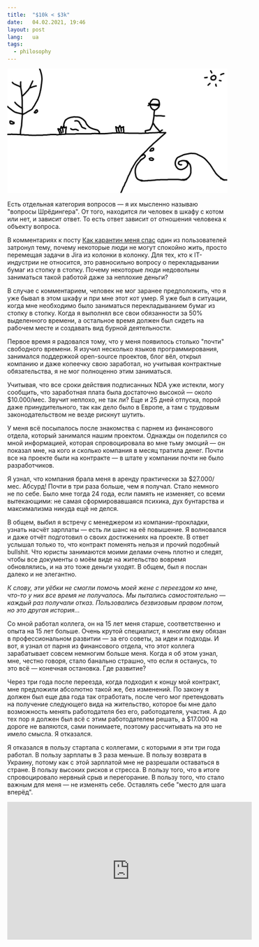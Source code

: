 ```yaml
---
title:  "$10k < $3k"
date:   04.02.2021, 19:46
layout: post
lang:   ua
tags:
  - philosophy
---
```


![Но все, что мне нужно — это несколько слов и место для шага вперед (с) Кино](/img/posts/004/main.png "Но все, что мне нужно — это несколько слов и место для шага вперед (с) Кино")

Есть отдельная категория вопросов — я их мысленно называю "вопросы Шрёдингера".
От того, находится ли человек в шкафу с котом или нет, и зависит ответ. То есть
ответ зависит от отношения человека к объекту вопроса.

В комментариях к посту [Как карантин меня спас](/kak-karantin-menya-spas) один
из пользователей затронул тему, почему некоторые люди не могут спокойно жить,
просто перемещая задачи в Jira из колонки в колонку. Для тех, кто к
IT-индустрии не относится, это равносильно вопросу о перекладывании бумаг из
стопку в стопку. Почему некоторые люди недовольны заниматься такой работой даже
за неплохие деньги?

В случае с комментарием, человек не мог заранее предположить, что я уже бывал в
этом шкафу и при мне этот кот умер. Я уже был в ситуации, когда мне необходимо
было заниматься перекладыванием бумаг из стопку в стопку. Когда я выполнял все
свои обязанности за 50% выделенного времени, а остальное время должен был
сидеть на рабочем месте и создавать вид бурной деятельности.

Первое время я радовался тому, что у меня появилось столько "почти" свободного
времени. Я изучил несколько языков программирования, занимался поддержкой
open-source проектов, блог вёл, открыл компанию и даже копеечку свою заработал,
но учитывая контрактные обязательства, я не мог полноценно этим заниматься.

Учитывая, что все сроки действия подписанных NDA уже истекли, могу сообщить,
что заработная плата была достаточно высокой — около $10.000/мес. Звучит
неплохо, не так ли? Еще и 25 дней отпуска, порой даже принудительного, так как
дело было в Европе, а там с трудовым законодательством не везде рискнут шутить.

У меня всё посыпалось после знакомства с парнем из финансового отдела, который
занимался нашим проектом. Однажды он поделился со мной информацией, которая
спровоцировала во мне тьму эмоций — он показал мне, на кого и сколько компания
в месяц тратила денег. Почти все на проекте были на контракте — в штате у
компании почти не было разработчиков.

Я узнал, что компания брала меня в аренду практически за $27.000/мес. Абсурд!
Почти в три раза больше, чем я получал. Стало немного не по себе. Было мне
тогда 24 года, если память не изменяет, со всеми вытекающими: не самая
сформировавшаяся психика, дух бунтарства и максимализма никуда ещё не делся.

В общем, выбил я встречу с менеджером из компании-прокладки, узнать насчёт
зарплаты — есть ли шанс на её повышение. Я волновался и даже отчёт подготовил о
своих достижениях на проекте. В ответ услышал только то, что контракт поменять
нельзя и прочий подобный bullshit. Что юристы занимаются моими делами очень
плотно и следят, чтобы все документы о моём виде на жительство вовремя
обновлялись, и на это тоже деньги уходят. В общем, был я послан далеко и не
элегантно.

*К слову, эти уёбки не смогли помочь моей жене с переездом ко мне, что-то у них
все время не получалось. Мы пытались самостоятельно — каждый раз получали
отказ. Пользовались безвизовым правом потом, но это другая история...*

Со мной работал коллега, он на 15 лет меня старше, соответственно и опыта на 15
лет больше. Очень крутой специалист, я многим ему обязан в профессиональном
развитии — за его советы, за идеи и подходы. И вот, я узнал от парня из
финансового отдела, что этот коллега зарабатывает совсем немногим больше меня.
Когда я об этом узнал, мне, честно говоря, стало банально страшно, что если я
останусь, то это всё — конечная остановка. Где развитие?

Через три года после переезда, когда подходил к концу мой контракт, мне
предложили абсолютно такой же, без изменений. По закону я должен был еще два
года так отработать, после чего мог претендовать на получение следующего вида
на жительство, которое бы мне дало возможность менять работодателя без его,
работодателя, участия. А до тех пор я должен был всё с этим работодателем
решать, а $17.000 на дороге не валяются, сами понимаете, поэтому рассчитывать
на это не имело смысла. Я отказался.

Я отказался в пользу стартапа с коллегами, с которыми я эти три года работал. В
пользу зарплаты в 3 раза меньше. В пользу возврата в Украину, потому как с этой
зарплатой мне не разрешали оставаться в стране. В пользу высоких рисков и
стресса. В пользу того, что в итоге спровоцировало нервный срыв и перегорание.
В пользу того, что стало важным для меня — не изменять себе. Оставлять себе
"место для шага вперёд".

<iframe width="560" height="315" src="https://www.youtube.com/embed/6JJw-ntEG_0" title="YouTube video player" frameborder="0" allow="accelerometer; autoplay; clipboard-write; encrypted-media; gyroscope; picture-in-picture" allowfullscreen></iframe>
